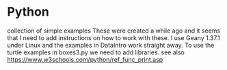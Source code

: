 # Python
collection of simple examples 
These were created a while ago and it seems that I need to add instructions on how to work with these.
I use Geany 1.37.1 under Linux and the examples in DataIntro work straight away. 
To use the turtle examples in boxes3.py we need to add libraries.
see also https://www.w3schools.com/python/ref_func_print.asp

